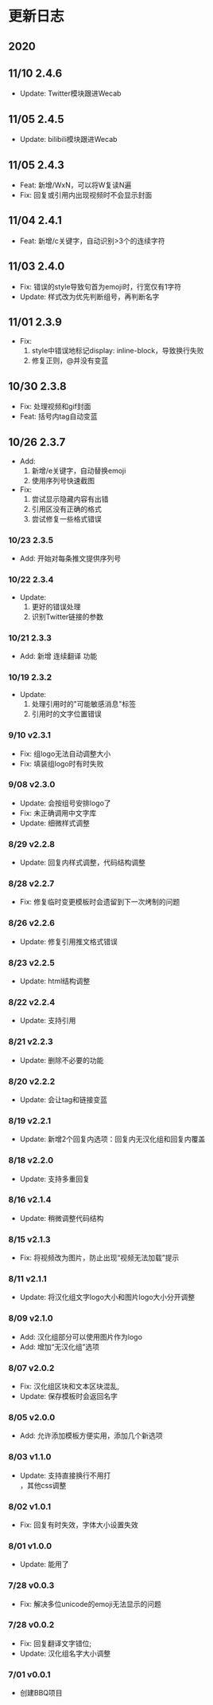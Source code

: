 # 更新日志
  
## 2020

## 11/10 2.4.6
* Update: Twitter模块跟进Wecab

## 11/05 2.4.5
* Update: bilibili模块跟进Wecab

## 11/05 2.4.3
* Feat: 新增/WxN，可以将W复读N遍
* Fix: 回复或引用内出现视频时不会显示封面

## 11/04 2.4.1
* Feat: 新增/c关键字，自动识别>3个的连续字符

## 11/03 2.4.0
* Fix: 错误的style导致句首为emoji时，行宽仅有1字符
* Update: 样式改为优先判断组号，再判断名字

## 11/01 2.3.9
* Fix: 
  1. style中错误地标记display: inline-block，导致换行失败
  2. 修复正则，@并没有变蓝

## 10/30 2.3.8
* Fix: 处理视频和gif封面
* Feat: 括号内tag自动变蓝

## 10/26 2.3.7
* Add:
  1. 新增/e关键字，自动替换emoji
  2. 使用序列号快速截图
* Fix:
  1. 尝试显示隐藏内容有出错
  2. 引用区没有正确的格式
  3. 尝试修复一些格式错误

### 10/23 2.3.5
* Add: 开始对每条推文提供序列号

### 10/22 2.3.4
* Update: 
  1. 更好的错误处理
  2. 识别Twitter链接的参数

### 10/21 2.3.3
* Add: 新增 连续翻译 功能

### 10/19 2.3.2
* Update: 
  1. 处理引用时的"可能敏感消息"标签
  2. 引用时的文字位置错误

### 9/10 v2.3.1
* Fix: 组logo无法自动调整大小
* Fix: 填装组logo时有时失败

### 9/08 v2.3.0
* Update: 会按组号安排logo了
* Fix: 未正确调用中文字库
* Update: 细微样式调整

### 8/29  v2.2.8
* Update: 回复内样式调整，代码结构调整

### 8/28  v2.2.7
* Fix: 修复临时变更模板时会遗留到下一次烤制的问题

### 8/26  v2.2.6
* Update: 修复引用推文格式错误

### 8/23  v2.2.5
* Update: html结构调整

### 8/22  v2.2.4
* Update: 支持引用

### 8/21  v2.2.3
* Update: 删除不必要的功能

### 8/20  v2.2.2
* Update: 会让tag和链接变蓝

### 8/19  v2.2.1
* Update: 新增2个回复内选项：回复内无汉化组和回复内覆盖

### 8/18  v2.2.0
* Update: 支持多重回复

### 8/16  v2.1.4
* Update: 稍微调整代码结构

### 8/15  v2.1.3
* Fix: 将视频改为图片，防止出现“视频无法加载”提示

### 8/11  v2.1.1
* Update: 将汉化组文字logo大小和图片logo大小分开调整

### 8/09  v2.1.0
* Add: 汉化组部分可以使用图片作为logo
* Add: 增加“无汉化组”选项

### 8/07  v2.0.2
* Fix: 汉化组区块和文本区块混乱,
* Update: 保存模板时会返回名字

### 8/05  v2.0.0
* Add: 允许添加模板方便实用，添加几个新选项

### 8/03  v1.1.0
* Update: 支持直接换行不用打<br>，其他css调整

### 8/02  v1.0.1
* Fix: 回复有时失效，字体大小设置失效

### 8/01  v1.0.0
* Update: 能用了

### 7/28  v0.0.3
* Fix: 解决多位unicode的emoji无法显示的问题

### 7/28  v0.0.2
* Fix: 回复翻译文字错位; 
* Update: 汉化组名字大小调整

### 7/01  v0.0.1
* 创建BBQ项目
